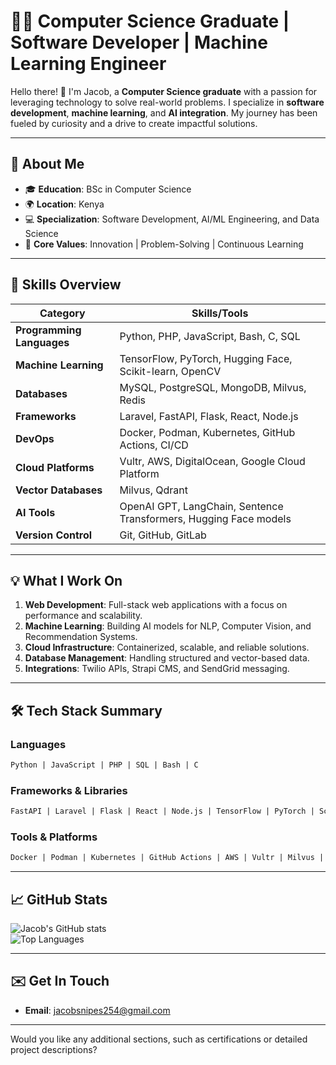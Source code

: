 # 👨‍💻 Computer Science Graduate | Software Developer | Machine Learning Engineer  

Hello there! 👋 I'm Jacob, a **Computer Science graduate** with a passion for leveraging technology to solve real-world problems. I specialize in **software development**, **machine learning**, and **AI integration**. My journey has been fueled by curiosity and a drive to create impactful solutions.  

---

## 🌟 **About Me**
- 🎓 **Education**: BSc in Computer Science  
- 🌍 **Location**: Kenya  
- 💻 **Specialization**: Software Development, AI/ML Engineering, and Data Science  
- 🌟 **Core Values**: Innovation | Problem-Solving | Continuous Learning  

---

## 🚀 **Skills Overview**

| **Category**           | **Skills/Tools**                                                                 |
|-------------------------|---------------------------------------------------------------------------------|
| **Programming Languages** | Python, PHP, JavaScript, Bash, C, SQL                                         |
| **Machine Learning**      | TensorFlow, PyTorch, Hugging Face, Scikit-learn, OpenCV                       |
| **Databases**            | MySQL, PostgreSQL, MongoDB, Milvus, Redis                                     |
| **Frameworks**          | Laravel, FastAPI, Flask, React, Node.js                                       |
| **DevOps**              | Docker, Podman, Kubernetes, GitHub Actions, CI/CD                             |
| **Cloud Platforms**     | Vultr, AWS, DigitalOcean, Google Cloud Platform                               |
| **Vector Databases**     | Milvus, Qdrant                                                                |
| **AI Tools**            | OpenAI GPT, LangChain, Sentence Transformers, Hugging Face models             |
| **Version Control**     | Git, GitHub, GitLab                                                           |

---

## 💡 **What I Work On**
1. **Web Development**: Full-stack web applications with a focus on performance and scalability.  
2. **Machine Learning**: Building AI models for NLP, Computer Vision, and Recommendation Systems.  
3. **Cloud Infrastructure**: Containerized, scalable, and reliable solutions.  
4. **Database Management**: Handling structured and vector-based data.  
5. **Integrations**: Twilio APIs, Strapi CMS, and SendGrid messaging.  

---

## 🛠️ **Tech Stack Summary**

### **Languages**
```txt
Python | JavaScript | PHP | SQL | Bash | C
```

### **Frameworks & Libraries**
```txt
FastAPI | Laravel | Flask | React | Node.js | TensorFlow | PyTorch | Scikit-learn | OpenCV
```

### **Tools & Platforms**
```txt
Docker | Podman | Kubernetes | GitHub Actions | AWS | Vultr | Milvus | Qdrant
```

---

## 📈 **GitHub Stats**
![Jacob's GitHub stats](https://github-readme-stats.vercel.app/api?username=ideabanker&show_icons=true&theme=radical)  
![Top Languages](https://github-readme-stats.vercel.app/api/top-langs/?username=ideabanker&layout=compact&theme=radical)  

---

## ✉️ **Get In Touch**
- **Email**: [jacobsnipes254@gmail.com](#)  

---

Would you like any additional sections, such as certifications or detailed project descriptions?
